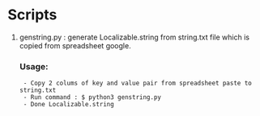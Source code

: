 # Scripts
1. genstring.py : generate Localizable.string from string.txt file which is copied from spreadsheet google.
    ### Usage: 
        - Copy 2 colums of key and value pair from spreadsheet paste to string.txt
        - Run command : $ python3 genstring.py
        - Done Localizable.string
